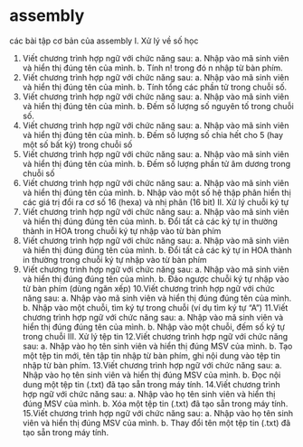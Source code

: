# assembly
các bài tập cơ bản của assembly
I. Xử lý về số học
1. Viết chương trình hợp ngữ với chức năng sau:
a. Nhập vào mã sinh viên và hiển thị đúng tên của mình.
b. Tính n! trong đó n nhập từ bàn phím.
2. Viết chương trình hợp ngữ với chức năng sau:
a. Nhập vào mã sinh viên và hiển thị đúng tên của mình.
b. Tính tổng các phần tử trong chuỗi số.
3. Viết chương trình hợp ngữ với chức năng sau:
a. Nhập vào mã sinh viên và hiển thị đúng tên của mình.
b. Đếm số lượng số nguyên tố trong chuỗi số.
4. Viết chương trình hợp ngữ với chức năng sau:
a. Nhập vào mã sinh viên và hiển thị đúng tên của mình.
b. Đếm số lượng số chia hết cho 5 (hay một số bất kỳ) trong chuỗi số
5. Viết chương trình hợp ngữ với chức năng sau:
a. Nhập vào mã sinh viên và hiển thị đúng tên của mình.
b. Đếm số lượng phần tử âm dương trong chuỗi số
6. Viết chương trình hợp ngữ với chức năng sau:
a. Nhập vào mã sinh viên và hiển thị đúng tên của mình.
b. Nhập vào một số hệ thập phân hiển thị các giá trị đổi ra cơ số 16 (hexa) và nhị
phân (16 bit)
II. Xử lý chuỗi ký tự
7. Viết chương trình hợp ngữ với chức năng sau:
a. Nhập vào mã sinh viên và hiển thị đúng đúng tên của mình.
b. Đổi tất cả các ký tự in thường thành in HOA trong chuỗi ký tự nhập vào từ bàn
phím
8. Viết chương trình hợp ngữ với chức năng sau:
a. Nhập vào mã sinh viên và hiển thị đúng đúng tên của mình.
b. Đổi tất cả các ký tự in HOA thành in thường trong chuỗi ký tự nhập vào từ bàn
phím
9. Viết chương trình hợp ngữ với chức năng sau:
a. Nhập vào mã sinh viên và hiển thị đúng đúng tên của mình.
b. Đảo ngược chuỗi ký tự nhập vào từ bàn phím (dùng ngăn xếp)
10.Viết chương trình hợp ngữ với chức năng sau:
a. Nhập vào mã sinh viên và hiển thị đúng đúng tên của mình.
b. Nhập vào một chuỗi, tìm ký tự trong chuỗi (ví dụ tìm ký tự “A”)
11.Viết chương trình hợp ngữ với chức năng sau:
a. Nhập vào mã sinh viên và hiển thị đúng đúng tên của mình.
b. Nhập vào một chuỗi, đếm số ký tự trong chuỗi
III. Xử lý tệp tin
12.Viết chương trình hợp ngữ với chức năng sau:
a. Nhập vào họ tên sinh viên và hiển thị đúng MSV của mình.
b. Tạo một tệp tin mới, tên tập tin nhập từ bàn phím, ghi nội dung vào tệp tin nhập
từ bàn phím.
13.Viết chương trình hợp ngữ với chức năng sau:
a. Nhập vào họ tên sinh viên và hiển thị đúng MSV của mình.
b. Đọc nội dung một tệp tin (.txt) đã tạo sẵn trong máy tính.
14.Viết chương trình hợp ngữ với chức năng sau:
a. Nhập vào họ tên sinh viên và hiển thị đúng MSV của mình.
b. Xóa một tệp tin (.txt) đã tạo sẵn trong máy tính.
15.Viết chương trình hợp ngữ với chức năng sau:
a. Nhập vào họ tên sinh viên và hiển thị đúng MSV của mình.
b. Thay đổi tên một tệp tin (.txt) đã tạo sẵn trong máy tính.
